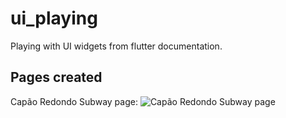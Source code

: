 # ui_playing

Playing with UI widgets from flutter documentation.

## Pages created

Capão Redondo Subway page: 
<img alt="Capão Redondo Subway page" src="https://github.com/gnunesinf/flutter-ui-playing/blob/main/images/example-capao.jpeg"/>
